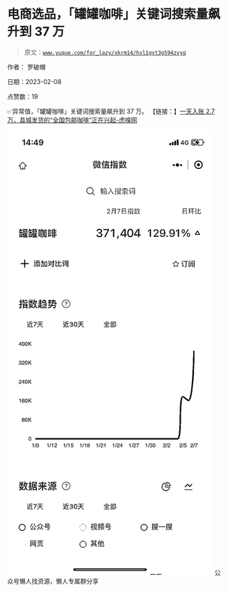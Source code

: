 # 电商选品，「罐罐咖啡」关键词搜索量飙升到 37 万

> 原文：[`www.yuque.com/for_lazy/xkrm14/hvl1gyt3g594zvyq`](https://www.yuque.com/for_lazy/xkrm14/hvl1gyt3g594zvyq)



作者： 罗破帽



日期：2023-02-08



点赞数：19

<ne-hole id="uf811c510" data-lake-id="uf811c510">

✅异常值，「罐罐咖啡」关键词搜索量飙升到 37 万。 【链接：】[一天入账 2.7 万，县城发货的“全国包邮咖啡”正在兴起-虎嗅网](https://www.huxiu.com/article/787137.html)



![](img/6bc81f22dc52b1c2af1b3adc2e3af64c.png)  <ne-hole id="u425a8fca" data-lake-id="u425a8fca"><ne-p id="u2891115c" data-lake-id="u2891115c">公众号懒人找资源，懒人专属群分享

</ne-hole></ne-p></ne-hole>